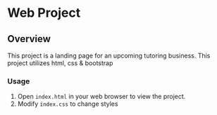 # Web Project

## Overview
This project is a landing page for an upcoming tutoring business. This project utilizes html, css & bootstrap 

### Usage
1. Open `index.html` in your web browser to view the project.
2. Modify `index.css` to change styles 




